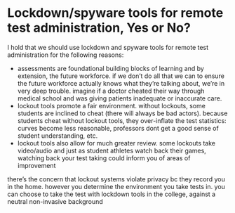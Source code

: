 # Lockdown/spyware tools for remote test administration, Yes or No?

I hold that we should use lockdown and spyware tools for remote test administration for the
following reasons:

- assessments are foundational building blocks of learning and by extension, the future workforce.
if we don’t do all that we can to ensure the future workforce actually knows what they’re talking
about, we’re in very deep trouble. imagine if a doctor cheated their way through medical school and
was giving patients inadequate or inaccurate care.
- lockout tools promote a fair environment. without lockouts, some students are inclined to cheat
(there will always be bad actors). because students cheat without lockout tools, they over-inflate
the test statistics: curves become less reasonable, professors dont get a good sense of student
understanding, etc.
- lockout tools also allow for much greater review. some lockouts take video/audio and just as
student athletes watch back their games, watching back your test taking could inform you of areas
of improvement

there’s the concern that lockout systems violate privacy bc they record you in the home. however you determine the environment you take tests in. you can choose to take the test with lockdown tools in the college, against a neutral non-invasive background
